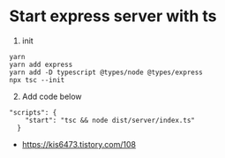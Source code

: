 # Start express server with ts
1. init
```
yarn
yarn add express
yarn add -D typescript @types/node @types/express
npx tsc --init
```
  
2. Add code below
```
"scripts": {
    "start": "tsc && node dist/server/index.ts"
  }
```
* https://kis6473.tistory.com/108
